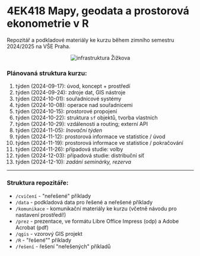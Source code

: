 # 4EK418 Mapy, geodata a prostorová ekonometrie v R

Repozitář a podkladové materiály ke kurzu během zimního semestru 2024/2025 na VŠE Praha.

<p style="text-align:center;"><img src="https://s3.eu-central-1.amazonaws.com/www.jla-data.net/img/4EK418-infrastruktura.png" alt="infrastruktura Žižkova"/></p>

### Plánovaná struktura kurzu:

1.  týden (2024-09-17): úvod, koncept + prostředí
2.  týden (2024-09-24): zdroje dat, GIS nástroje
3.  týden (2024-10-01): souřadnicové systémy
4.  týden (2024-10-08): operace nad souřadnicemi
5.  týden (2024-10-15): prostorové propojení
6.  týden (2024-10-22): struktura `sf` objektů, tvorba vlastních
7.  týden (2024-10-29): vzdálenosti a routing; externí API
8.  týden (2024-11-05): *Inovační týden*
9.  týden (2024-11-12): prostorová informace ve statistice / úvod
10. týden (2024-11-19): prostorová informace ve statistice / pokračování
11. týden (2024-11-26): případová studie: volby
12. týden (2024-12-03): případová studie: distribuční síť
13. týden (2024-12-10): *zadání seminárky, rezerva*
<hr>

### Struktura repozitáře:

-   `/cvičení` - "neřešené" příklady
-   `/data` - podkladová data pro řešené a neřešené příklady
-   `/komunikace` - komunikační materiály ke kurzu (včetně návodu pro nastavení prostředí!)
-   `/prez` - prezentace, ve formátu Libre Office Impress (odp) a Adobe Acrobat (pdf)
-   `/qgis` - vzorový GIS projekt
-   `/R` - "řešené"" příklady
-   `/řešení` - řešení "neřešených" příkladů
